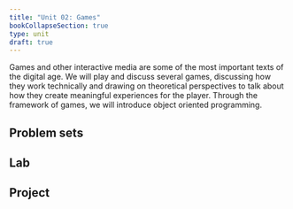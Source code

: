 ```yaml
---
title: "Unit 02: Games"
bookCollapseSection: true
type: unit
draft: true
---
```


Games and other interactive media are some of the most important texts of the digital age. We will play and discuss several games, discussing how they work technically and drawing on theoretical perspectives to talk about how they create meaningful experiences for the player. Through the framework of games, we will introduce object oriented programming.

## Problem sets


## Lab


## Project
